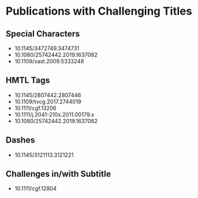 # Publications with Challenging Titles

## Special Characters

* 10.1145/3472749.3474731
* 10.1080/25742442.2019.1637082
* 10.1109/vast.2009.5333248

## HMTL Tags

* 10.1145/2807442.2807446
* 10.1109/tvcg.2017.2744019
* 10.1111/cgf.13206
* 10.1111/j.2041-210x.2011.00179.x
* 10.1080/25742442.2019.1637082

## Dashes

* 10.1145/3121113.3121221

## Challenges in/with Subtitle

* 10.1111/cgf.12804